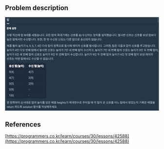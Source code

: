 ## Problem description
![Problem description](./Problem-42588.png)

## References
[https://programmers.co.kr/learn/courses/30/lessons/42588](https://programmers.co.kr/learn/courses/30/lessons/42588)
